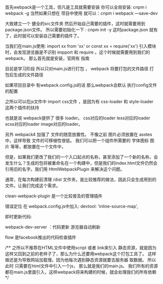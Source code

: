 首先webpack是一个工具，但凡是工具就需要安装
你可以全局安装:	cnpm i webpack -g
当然如果只想在 项目中使用
就可以：cnpm i webpack —save-dev


大致建立一个 健全的src文件夹
然后开始自己需要的插件，这时就需要用到package.json文件。
所以需要初始化一下 : cnpm init -y
这时package.json 就有了，此时就可以安装自己需要的插件了。

当我们在main.js使用:
import xx from 'xx' or const xx = require('xx') 引入模块时，会发现游览器是不识别 impport 和 require 。这个时候就需要用到我们的webpack。
那么首先就是安装，官网有 指南

目前是学习阶段 所以只对main.js进行打包 ，
webpack 将要打包的文件路径 打包后生成的文件路径

如果项目目录中 有webpack.config.js的话  那么webpack会默认 执行config文件的配置


之所以可以在js文件中 import css文件 ，是因为有 css-loader 和 style-loader 这两个插件的扶持


也就是说 webpack提供了 很多 loader。 css对应的loader  less对应的loader scss对应的loader   image对应的loader。

另外 webpack4 加强了 文件的随意放置性。 不像之前 图片必须放置在 asstes中，这样导致 文件的可移植性很低。 我们可以把一个组件所需要的 字体图标 图片 等等，都放置在一个文件中，


但是，如果我们更改了我们的一个入口起点的名称，甚至添加了一个新的名称，会发生什么？生成的包将被重命名在一个构建中，但是我们的index.html文件仍然会引用旧的名字。我们用 HtmlWebpackPlugin 来解决这个问题。


通常，在每次构建前清理 /dist 文件夹，是比较推荐的做法，因此只会生成用到的文件。让我们完成这个需求。

clean-webpack-plugin 是一个比较普及的管理插件


错误定位 在 webpack.config.js中加入:
devtool: 'inline-source-map',

即时更新代码:

webpack-dev-server ：代码更新 游览器自动刷新

flow 是facebook推出的代码检查插件

/**
    之所以不推荐在HTML文件中使用script  或者 link来引入 静态资源，就是因为这样又回到之前的老样子了，那么为什么还要用webpack这个打包工具了。
    这样做还是为导致网站加载慢。因为他每次遇到静态资源就要去服务器 取数据。
    所以此时 只需要在html文件中引入一个js， 那么就是我们的main.js。 
    我们所有的资源 都在main.js里面引入，这样webpack将来构建的时候，就会处理我们的所有依赖
*/